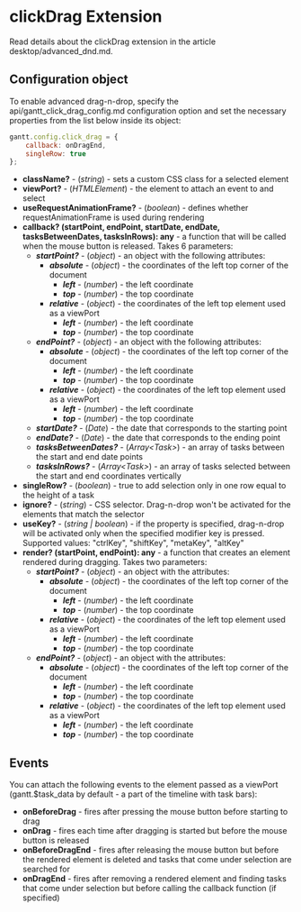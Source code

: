 clickDrag Extension
======================

Read details about the clickDrag extension in the article desktop/advanced_dnd.md.

Configuration object
------------------

To enable advanced drag-n-drop, specify the api/gantt_click_drag_config.md configuration option and set the necessary properties from the list below inside its object: 

~~~js
gantt.config.click_drag = {
	callback: onDragEnd,
	singleRow: true
};
~~~

- <span class=subproperty>**className?**</span> -  (*string*) - sets a custom CSS class for a selected element
- <span class=subproperty>**viewPort?**</span> - (*HTMLElement*) - the element to attach an event to and select
- <span class=subproperty>**useRequestAnimationFrame?**</span> - (*boolean*) - defines whether requestAnimationFrame is used during rendering
- <span class=submethod>**callback? (startPoint, endPoint, startDate, endDate, tasksBetweenDates, tasksInRows): any**</span> - a function that will be called when the mouse button is released. Takes 6 parameters:
    - **_startPoint?_** - (*object*) - an object with the following attributes:
        - **_absolute_** - (*object*) - the coordinates of the left top corner of the document
            - **_left_** - (*number*) - the left coordinate
            - **_top_** - (*number*) - the top coordinate
        - **_relative_** - (*object*) - the coordinates of the left top element used as a viewPort 
            - **_left_** - (*number*) - the left coordinate
            - **_top_** - (*number*) - the top coordinate
    - **_endPoint?_** - (*object*) - an object with the following attributes:
        - **_absolute_** - (*object*) - the coordinates of the left top corner of the document
            - **_left_** - (*number*) - the left coordinate
            - **_top_** - (*number*) - the top coordinate
        - **_relative_** - (*object*) - the coordinates of the left top element used as a viewPort 
            - **_left_** - (*number*) - the left coordinate
            - **_top_** - (*number*) - the top coordinate
    - **_startDate?_** - (*Date*) - the date that corresponds to the starting point
    - **_endDate?_** - (*Date*) - the date that corresponds to the ending point
    - **_tasksBetweenDates?_** - (*Array&lt;Task&gt;*) - an array of tasks between the start and end date points
    - **_tasksInRows?_** - (*Array&lt;Task&gt;*) - an array of tasks selected between the start and end coordinates vertically
- <span class=subproperty>**singleRow?**</span> - (*boolean*) - true to add selection only in one row equal to the height of a task
- <span class=subproperty>**ignore?**</span> - (*string*) - CSS selector. Drag-n-drop won't be activated for the elements that match the selector
- <span class=subproperty>**useKey?**</span> - (*string | boolean*) - if the property is specified, drag-n-drop will be activated only when the specified modifier key is pressed. Supported values: "ctrlKey", "shiftKey", "metaKey", "altKey"
- <span class=submethod>**render? (startPoint, endPoint): any**</span> - a function that creates an element rendered during dragging. Takes two parameters: 
    - **_startPoint?_** - (*object*) - an object with the attributes:
        - **_absolute_** - (*object*) - the coordinates of the left top corner of the document
            - **_left_** - (*number*) - the left coordinate
            - **_top_** - (*number*) - the top coordinate
        - **_relative_** - (*object*) - the coordinates of the left top element used as a viewPort 
            - **_left_** - (*number*) - the left coordinate
            - **_top_** - (*number*) - the top coordinate
    - **_endPoint?_** - (*object*) - an object with the attributes:
        - **_absolute_** - (*object*) - the coordinates of the left top corner of the document
            - **_left_** - (*number*) - the left coordinate
            - **_top_** - (*number*) - the top coordinate
        - **_relative_** - (*object*) - the coordinates of the left top element used as a viewPort 
            - **_left_** - (*number*) - the left coordinate
            - **_top_** - (*number*) - the top coordinate


Events
-----------

You can attach the following events to the element passed as a viewPort (gantt.$task_data by default - a part of the timeline with task bars):

- **onBeforeDrag** - fires after pressing the mouse button before starting to drag
- **onDrag** - fires each time after dragging is started but before the mouse button is released
- **onBeforeDragEnd** - fires after releasing the mouse button but before the rendered element is deleted and tasks that come under selection are searched for
- **onDragEnd** - fires after removing a rendered element and finding tasks that come under selection but before calling the callback function (if specified)

